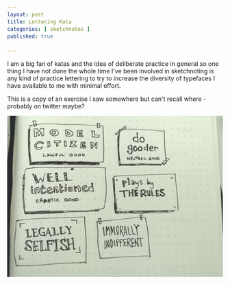 ```yaml
---
layout: post
title: Lettering Kata
categories: [ sketchnotes ]
published: true

---
```


I am a big fan of katas and the idea of deliberate practice in general so
one thing I have not done the whole time I've been involved in sketchnoting
is any kind of practice lettering to try to increase the diversity of typefaces I have available to me with minimal effort.

This is a copy of an exercise I saw somewhere but can't recall where - probably
on twitter maybe?

<img src="/img/posts/lettering-kata/lettering-kata.jpg" alt="lettering kata" class="u-max-full-width" />
